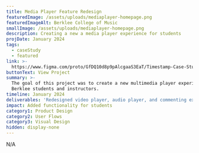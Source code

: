 ```yaml
---
title: Media Player Feature Redesign
featuredImage: /assets/uploads/mediaplayer-homepage.png
featuredImageAlt: Berklee College of Music
smallImage: /assets/uploads/mediaplayer-homepage.png
description: Creating a new a media player experience for students
projDate: January 2024
tags:
  - caseStudy
  - featured
link: >-
  https://www.figma.com/proto/GfDQ10d8p9pAlcgaaS3EaT/Timestamp-Case-Study?page-id=0%3A1&type=design&node-id=13-2969&viewport=786%2C-660%2C0.12&t=90e7OLJlwhtPizB4-1&scaling=contain&mode=design
buttonText: View Project
summary: >-
  The goal of this project was to create a new multimedia player experience for
  Berklee students and instructors.
timeline: January 2024
deliverables: 'Redesigned video player, audio player, and commenting experience'
impact: Added functionality for students
category1: Product Design
category2: User Flows
category3: Visual Design
hidden: display-none
---
```

N/A
